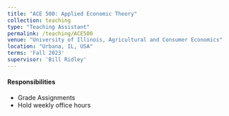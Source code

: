 ```yaml
---
title: "ACE 500: Applied Economic Theory"
collection: teaching
type: "Teaching Assistant"
permalink: /teaching/ACE500
venue: "University of Illinois, Agricultural and Consumer Economics"
location: "Urbana, IL, USA"
terms: 'Fall 2023'
supervisor: 'Bill Ridley'
---
```

#### Responsibilities
* Grade Assignments
* Hold weekly office hours
